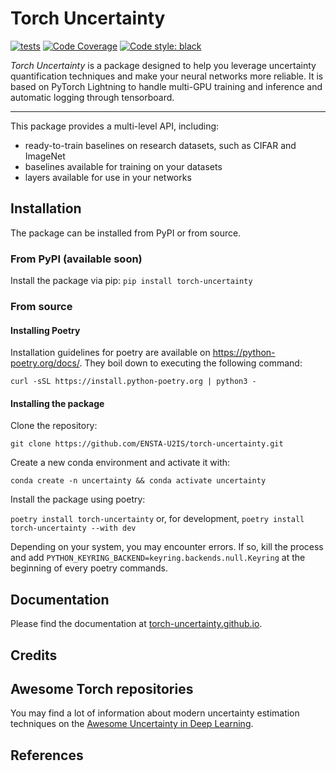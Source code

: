 # Torch Uncertainty

[![tests](https://github.com/ENSTA-U2IS/torch-uncertainty/actions/workflows/run-tests.yml/badge.svg?branch=main&event=push)](https://github.com/ENSTA-U2IS/torch-uncertainty/actions/workflows/run-tests.yml) [![Code Coverage](https://img.shields.io/codecov/c/github/ENSTA-U2IS/torch-uncertainty.svg)](https://codecov.io/ghENSTA-U2IS/torch-uncertainty) [![Code style: black](https://img.shields.io/badge/code%20style-black-black.svg)](https://github.com/psf/black)

_Torch Uncertainty_ is a package designed to help you leverage uncertainty quantification techniques and make your neural networks more reliable. It is based on PyTorch Lightning to handle multi-GPU training and inference and automatic logging through tensorboard.

---

This package provides a multi-level API, including:
- ready-to-train baselines on research datasets, such as CIFAR and ImageNet
- baselines available for training on your datasets
- layers available for use in your networks

## Installation

The package can be installed from PyPI or from source.

### From PyPI (available soon)

Install the package via pip: `pip install torch-uncertainty`

### From source

#### Installing Poetry

Installation guidelines for poetry are available on <https://python-poetry.org/docs/>. They boil down to executing the following command:

`curl -sSL https://install.python-poetry.org | python3 -`

#### Installing the package

Clone the repository:

`git clone https://github.com/ENSTA-U2IS/torch-uncertainty.git`

Create a new conda environment and activate it with:

`conda create -n uncertainty && conda activate uncertainty`

Install the package using poetry:

`poetry install torch-uncertainty` or, for development, `poetry install torch-uncertainty --with dev`

Depending on your system, you may encounter errors. If so, kill the process and add `PYTHON_KEYRING_BACKEND=keyring.backends.null.Keyring` at the beginning of every poetry commands.


## Documentation

Please find the documentation at [torch-uncertainty.github.io](https://torch-uncertainty.github.io).


## Credits


## Awesome Torch repositories

You may find a lot of information about modern uncertainty estimation techniques on the [Awesome Uncertainty in Deep Learning](https://github.com/ENSTA-U2IS/awesome-uncertainty-deeplearning).

## References

